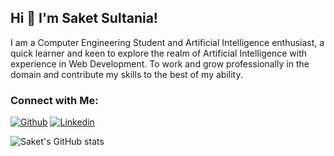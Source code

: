 ## Hi 👋 I'm Saket Sultania!
I am a Computer Engineering Student and Artificial Intelligence enthusiast, a quick learner and keen to explore the realm of Artificial Intelligence with experience in Web Development. To work and grow professionally in the domain and contribute my skills to the best of my ability. 

### Connect with Me:
[![Github](https://img.shields.io/badge/-Github-000?style=flat&logo=Github&logoColor=white)](https://github.com/SAKET03)
[![Linkedin](https://img.shields.io/badge/-LinkedIn-blue?style=flat&logo=Linkedin&logoColor=white)](https://www.linkedin.com/in/saket-sultania/)

<img alt="Saket's GitHub stats" src="https://github-readme-stats.vercel.app/api?username=SAKET03&count_private=true&show_icons=true&theme=dark&hide=stars,prs">
